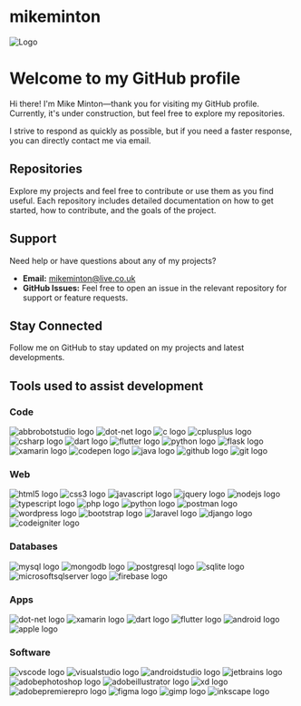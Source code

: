 
# mikeminton  

![Logo](https://mikeminton.xyz/media/github-mikemintonuk.png)

# Welcome to my GitHub profile

Hi there! I'm Mike Minton—thank you for visiting my GitHub profile. Currently, it's under construction, but feel free to explore my repositories.

I strive to respond as quickly as possible, but if you need a faster response, you can directly contact me via email.

## Repositories

Explore my projects and feel free to contribute or use them as you find useful. Each repository includes detailed documentation on how to get started, how to contribute, and the goals of the project.

## Support

Need help or have questions about any of my projects?

- **Email:** <mikeminton@live.co.uk>
- **GitHub Issues:** Feel free to open an issue in the relevant repository for support or feature requests.

## Stay Connected

Follow me on GitHub to stay updated on my projects and latest developments.

## Tools used to assist development

### Code

![abbrobotstudio logo](https://skillicons.dev/icons?i=bots)
![dot-net logo](https://skillicons.dev/icons?i=dotnet)
![c logo](https://skillicons.dev/icons?i=c)
![cplusplus logo](https://skillicons.dev/icons?i=cpp)
![csharp logo](https://skillicons.dev/icons?i=cs)
![dart logo](https://skillicons.dev/icons?i=dart)
![flutter logo](https://skillicons.dev/icons?i=flutter)
![python logo](https://cdn.jsdelivr.net/gh/devicons/devicon/icons/python/python-original.svg)
![flask logo](https://skillicons.dev/icons?i=flask)
![xamarin logo](https://cdn.jsdelivr.net/gh/devicons/devicon/icons/xamarin/xamarin-original.svg)
![codepen logo](https://skillicons.dev/icons?i=codepen)
![java logo](https://skillicons.dev/icons?i=java)
![github logo](https://skillicons.dev/icons?i=github)
![git logo](https://skillicons.dev/icons?i=git)

### Web

![html5 logo](https://cdn.jsdelivr.net/gh/devicons/devicon/icons/html5/html5-original.svg)
![css3 logo](https://cdn.jsdelivr.net/gh/devicons/devicon/icons/css3/css3-original.svg)
![javascript logo](https://cdn.jsdelivr.net/gh/devicons/devicon/icons/javascript/javascript-original.svg)
![jquery logo](https://skillicons.dev/icons?i=jquery)
![nodejs logo](https://cdn.jsdelivr.net/gh/devicons/devicon/icons/nodejs/nodejs-original.svg)
![typescript logo](https://skillicons.dev/icons?i=ts)
![php logo](https://cdn.simpleicons.org/php/777BB4)
![python logo](https://cdn.jsdelivr.net/gh/devicons/devicon/icons/python/python-original.svg)
![postman logo](https://skillicons.dev/icons?i=postman)
![wordpress logo](https://skillicons.dev/icons?i=wordpress)
![bootstrap logo](https://cdn.jsdelivr.net/gh/devicons/devicon/icons/bootstrap/bootstrap-original.svg)
![laravel logo](https://skillicons.dev/icons?i=laravel)
![django logo](https://skillicons.dev/icons?i=django)
![codeigniter logo](https://cdn.jsdelivr.net/gh/devicons/devicon/icons/codeigniter/codeigniter-plain.svg)

### Databases

![mysql logo](https://skillicons.dev/icons?i=mysql)
![mongodb logo](https://skillicons.dev/icons?i=mongodb)
![postgresql logo](https://skillicons.dev/icons?i=postgres)
![sqlite logo](https://skillicons.dev/icons?i=sqlite)
![microsoftsqlserver logo](https://cdn.jsdelivr.net/gh/devicons/devicon/icons/microsoftsqlserver/microsoftsqlserver-plain.svg)
![firebase logo](https://skillicons.dev/icons?i=firebase)

### Apps

![dot-net logo](https://skillicons.dev/icons?i=dotnet)
![xamarin logo](https://cdn.jsdelivr.net/gh/devicons/devicon/icons/xamarin/xamarin-original.svg)
![dart logo](https://skillicons.dev/icons?i=dart)
![flutter logo](https://skillicons.dev/icons?i=flutter)
![android logo](https://cdn.jsdelivr.net/gh/devicons/devicon/icons/android/android-original.svg)
![apple logo](https://cdn.simpleicons.org/apple/000000)

### Software

![vscode logo](https://cdn.jsdelivr.net/gh/devicons/devicon/icons/vscode/vscode-original.svg)
![visualstudio logo](https://cdn.jsdelivr.net/gh/devicons/devicon/icons/visualstudio/visualstudio-plain.svg)
![androidstudio logo](https://skillicons.dev/icons?i=androidstudio)
![jetbrains logo](https://cdn.jsdelivr.net/gh/devicons/devicon/icons/jetbrains/jetbrains-original.svg)
![adobephotoshop logo](https://skillicons.dev/icons?i=ps)
![adobeillustrator logo](https://skillicons.dev/icons?i=ai)
![xd logo](https://skillicons.dev/icons?i=xd)
![adobepremierepro logo](https://skillicons.dev/icons?i=pr)
![figma logo](https://cdn.jsdelivr.net/gh/devicons/devicon/icons/figma/figma-original.svg)
![gimp logo](https://cdn.jsdelivr.net/gh/devicons/devicon/icons/gimp/gimp-original.svg)
![inkscape logo](https://cdn.jsdelivr.net/gh/devicons/devicon/icons/inkscape/inkscape-original.svg)